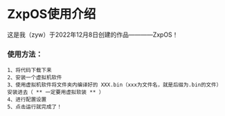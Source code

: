 # ZxpOS使用介绍  
  
  
这是我（zyw）于2022年12月8日创建的作品————ZxpOS！  
### 使用方法：  
    1、将代码下载下来  
    2、安装一个虚拟机软件  
    3、使用虚拟机软件将文件夹内编译好的 XXX.bin（xxx为文件名，就是后缀为.bin的文件）安装进去（ ** 一定要用虚拟软装 ** ） 
    4、进行配置设置  
    5、点击运行就完成了！  